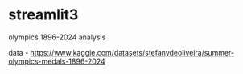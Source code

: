# streamlit3
olympics 1896-2024 analysis


data - https://www.kaggle.com/datasets/stefanydeoliveira/summer-olympics-medals-1896-2024
